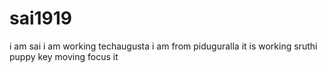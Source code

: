 # sai1919
i am sai
i am working techaugusta
i am from piduguralla
it is working 
sruthi
puppy
key moving focus
it 

